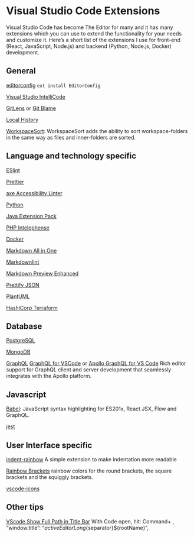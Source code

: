 # Visual Studio Code Extensions

Visual Studio Code has become The Editor for many and it has many extensions which you can use to extend the functionality for your needs and customize it. Here’s a short list of the extensions I use for front-end (React, JavaScript, Node.js) and backend (Python, Node.js, Docker) development.

## General

[editorconfig](https://marketplace.visualstudio.com/items?itemName=EditorConfig.EditorConfig)
`ext install EditorConfig`

[Visual Studio IntelliCode](https://marketplace.visualstudio.com/items?itemName=VisualStudioExptTeam.vscodeintellicode)

[GitLens](https://marketplace.visualstudio.com/items?itemName=eamodio.gitlens) or [Git Blame](https://marketplace.visualstudio.com/items?itemName=waderyan.gitblame)

[Local History](https://marketplace.visualstudio.com/items?itemName=xyz.local-history)

[WorkspaceSort](https://marketplace.visualstudio.com/items?itemName=iciclesoft.workspacesort): WorkspaceSort adds the ability to sort workspace-folders in the same way as files and inner-folders are sorted.

## Language and technology specific

[ESlint](https://marketplace.visualstudio.com/items?itemName=dbaeumer.vscode-eslint)

[Prettier](https://marketplace.visualstudio.com/items?itemName=esbenp.prettier-vscode)

[axe Accessibility Linter](https://marketplace.visualstudio.com/items?itemName=deque-systems.vscode-axe-linter)

[Python](https://marketplace.visualstudio.com/items?itemName=ms-python.python)

[Java Extension Pack](https://marketplace.visualstudio.com/items?itemName=vscjava.vscode-java-pack)

[PHP Intelephense](https://marketplace.visualstudio.com/items?itemName=bmewburn.vscode-intelephense-client)

[Docker](https://marketplace.visualstudio.com/items?itemName=ms-azuretools.vscode-docker)

[Markdown All in One](https://marketplace.visualstudio.com/items?itemName=yzhang.markdown-all-in-one)

[Markdownlint](https://marketplace.visualstudio.com/items?itemName=DavidAnson.vscode-markdownlint)

[Markdown Preview Enhanced](https://marketplace.visualstudio.com/items?itemName=shd101wyy.markdown-preview-enhanced)

[Prettify JSON](https://marketplace.visualstudio.com/items?itemName=mohsen1.prettify-json)

[PlantUML](https://marketplace.visualstudio.com/items?itemName=jebbs.plantuml)

[HashiCorp Terraform](https://marketplace.visualstudio.com/items?itemName=HashiCorp.terraform)

## Database

[PostgreSQL](https://marketplace.visualstudio.com/items?itemName=ckolkman.vscode-postgres)

[MongoDB](https://marketplace.visualstudio.com/items?itemName=mongodb.mongodb-vscode)

[GraphQL](https://marketplace.visualstudio.com/items?itemName=GraphQL.vscode-graphql)
[GraphQL for VSCode](https://marketplace.visualstudio.com/items?itemName=GraphQL.vscode-graphql) or
[Apollo GraphQL for VS Code](https://marketplace.visualstudio.com/items?itemName=apollographql.vscode-apollo)
Rich editor support for GraphQL client and server development that seamlessly integrates with the Apollo platform.

## Javascript

[Babel](https://marketplace.visualstudio.com/items?itemName=mgmcdermott.vscode-language-babel): JavaScript syntax highlighting for ES201x, React JSX, Flow and GraphQL.

[jest](https://marketplace.visualstudio.com/items?itemName=Orta.vscode-jest)

## User Interface specific

[indent-rainbow](https://marketplace.visualstudio.com/items?itemName=oderwat.indent-rainbow)
A simple extension to make indentation more readable

[Rainbow Brackets](https://marketplace.visualstudio.com/items?itemName=2gua.rainbow-brackets)
rainbow colors for the round brackets, the square brackets and the squiggly brackets.

[vscode-icons](https://marketplace.visualstudio.com/items?itemName=vscode-icons-team.vscode-icons)

## Other tips

[VScode Show Full Path in Title Bar](https://medium.com/riow/vscode-show-full-path-in-title-bar-b0cb731b330)
With Code open, hit: Command+ ,
“window.title”: “${activeEditorLong}${separator}${rootName}”,
